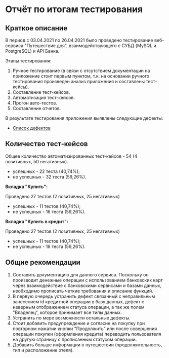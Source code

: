# Отчёт по итогам тестирования
## Краткое описание
В период с 03.04.2021 по 26.04.2021 было проведено тестирование веб-сервиса "Путешествие дня", взаимодействующего с СУБД (MySQL и PostgreSQL) и API Банка.

Этапы тестирования:
1. Ручное тестирование (в связи с отсутствием документации на приложение стоит первым пунктом, т.к. на основании ручного тестирования произведен анализ приложения и составлены тест-кейсы).
2. Составление тест-кейсов.
3. Автоматизация тест-кейсов.
4. Прогон авто-тестов.
5. Составление отчетов.

В результате тестирования приложения выявлены следующие дефекты:
* [Список дефектов](https://github.com/DinaOrlova/GraduateWork/issues)

## Количество тест-кейсов
Общее количество автоматизированных тест-кейсов - 54 (4 позитивных, 50 негативных).
* успешных - 22 теста (40,74%);
* не успешных - 32 теста (59,26%).

**Вкладка "Купить":**

Проведено 27 тестов (2 позитивных, 25 негативных)

* успешных - 11 тестов (40,74%);
* не успешных - 16 теста (59,26%).

**Вкладка "Купить в кредит":**

Проведено 27 тестов (2 позитивных, 25 негативных)

* успешных - 11 тестов (40,74%);
* не успешных - 16 теста (59,26%).

## Общие рекомендации
1. Составить документацию для данного сервиса. Поскольку он производит денежные операции с использованием банковских карт через взаимодействие с банковскими сервисами и базами данных, необходимо прописать четкие требования и описание функций.
2. В первую очередь устранить дефект связанный с неправильным занесением id кредитной операции в базу данных, дефект с неверным отображением статуса операции, а так же полем "Владелец", которое принимает все типы данных.
3. Устранить по мере возможности остальные дефекты.
4. Стоит добавить предупреждение и согласие на покупку при повторном нажатии кнопки "Продолжить" или после совершения операции покупки (оформления кредита) переводить пользователя на другую страницу с прописанным статусом операции.
5. Добавить больше информации о путешествии (продолжительность, тип и расположение отеля).